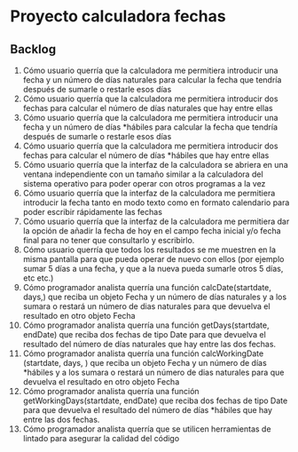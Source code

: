 # Proyecto calculadora fechas

## Backlog

1. Cómo usuario querría que la calculadora me permitiera introducir una fecha y un número de días naturales para calcular la fecha que tendría después de sumarle o restarle esos días
2. Cómo usuario querría que la calculadora me permitiera introducir dos fechas para calcular el número de días naturales que hay entre ellas
3. Cómo usuario querría que la calculadora me permitiera introducir una fecha y un número de días *hábiles para calcular la fecha que tendría después de sumarle o restarle esos días
4. Cómo usuario querría que la calculadora me permitiera introducir dos fechas para calcular el número de días *hábiles que hay entre ellas
5. Cómo usuario querría que la interfaz de la calculadora se abriera en una ventana independiente con un tamaño similar a la calculadora del sistema operativo para poder operar con otros programas a la vez
6. Cómo usuario querría que la interfaz de la calculadora  me permitiera introducir la fecha tanto en modo texto como en formato  calendario para poder escribir rápidamente las fechas
7. Cómo usuario querría que la interfaz de la calculadora  me permitiera dar la opción de añadir la fecha de hoy en el campo fecha inicial y/o fecha final para no tener que consultarlo y escribirlo.
8. Cómo usuario querría que todos los resultados se me muestren en la misma pantalla para que pueda operar de nuevo con ellos (por ejemplo sumar 5 días a una fecha, y que a la nueva pueda sumarle otros 5 días, etc etc.)
9. Cómo programador analista querría una función calcDate(startdate, days,) que reciba un objeto Fecha y un número de días naturales y a los sumara o restará un número de dias naturales para que devuelva el resultado en otro objeto Fecha
10. Cómo programador analista querría una función getDays(startdate, endDate) que  reciba dos fechas de tipo Date para que devuelva el resultado del número de días naturales que hay entre las dos fechas.
11. Cómo programador analista querría una función calcWorkingDate (startdate, days, ) que reciba un objeto Fecha y un número de días *hábiles y a los sumara o restará un número de dias naturales para que devuelva el resultado en otro objeto Fecha
12. Cómo programador analista querría una función getWorkingDays(startdate, endDate) que  reciba dos fechas de tipo Date para que devuelva el resultado del número de días *hábiles que hay entre las dos fechas.
13. Cómo programador analista querría que se utilicen herramientas de lintado para asegurar la calidad del código
